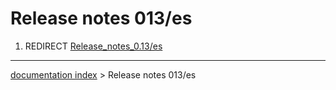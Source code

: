 # Release notes 013/es
1.  REDIRECT [Release\_notes\_0.13/es](Release_notes_0.13/es.md)

---
[documentation index](../README.md) > Release notes 013/es
